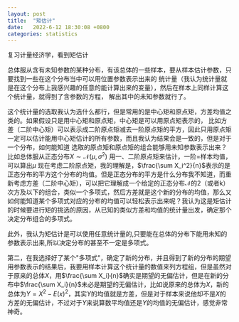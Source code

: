 ```yaml
---
layout: post
title:  "矩估计"
date:   2022-6-12 18:30:08 +0800
categories: statistics
---
```


复习计量经济学，看到矩估计

总体服从含有未知参数的某种分布，有该总体的一些样本，要从样本估计参数，只要找到一些在这个分布当中可以用位置参数表示出来的
统计量（我认为统计量就是在这个分布上我感兴趣的任意的能计算出来的变量），然后在样本上同样计算这个统计量，就得到了含参数的方程，
解出其中的未知参数就行了。

这个统计量的选取我认为选什么都行，但是常用的是中心矩和原点矩，方差均值之类的。如果假设只是用中心矩和原点矩，中心矩是可以用原点矩表示的，
比如方差（二阶中心矩）可以表示成二阶原点矩减去一阶原点矩的平方，因此只用原点矩一定可以估计能用中心矩估计的所有参数，而且我认为结果会是一致的，但是对于一个分布，如何能知道
选取的原点矩和原点矩的组合能够用未知参数表示出来？比如总体服从正态分布$X\sim \mathcal{N}(\mu ,\sigma^2)$ 用一、二阶原点矩来估计，一阶=样本均值，可以算出$\mu$
现在考虑二阶原点矩，我的理解是，$\frac{\sum X_i^2}{n}$表示的是正态分布的平方这个分布的均值。但是正态分布的平方是什么分布我不知道，而重新考虑方差（二阶中心矩），可以把它理解成一个给定的正态分布$\mathcal{N}$的2（或者k）次方及以下的组合，类似一个多项式，然后方差就是这个新的分布的均值，那么又如何能知道某个多项式对应的分布的均值可以轻松表示出来呢？我认为这是矩估计的时候要进行矩的挑选的原因，从已知的类似方差和均值的统计量出发，确定那个决定分布组合的多项式。

此外，我认为矩估计是可以使用任意统计量的,只要能在总体的分布下能用未知的参数表示出来,所以决定分布的甚至不一定是多项式。

第二，在我选择好了某个"多项式"，确定了新的分布，并且得到了新的分布的期望用参数表示的结果后，我要用样本计算这个统计量的数值来列方程组，但是虽然对于原来的总体$X$，用$\frac{\sum X_i}{n}$确实是期望的无偏估计，但是在新的分布中$\frac{\sum X_i}{n}$未必是期望的无偏估计，比如说原来的总体为$X$，新的总体为$Y=X^2-E(x)^2$，其实$Y$的均值就是方差，但是对于样本来说他却不是$X$的方差的无偏估计，不过对于$Y$来说算数平均值还是$Y$的均值的无偏估计，感觉非常神奇。